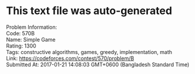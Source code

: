 # This text file was auto-generated  
  
Problem Information:  
Code: 570B  
Name: Simple Game  
Rating: 1300  
Tags: constructive algorithms, games, greedy, implementation, math  
Link: https://codeforces.com/contest/570/problem/B  
Submitted At: 2017-01-21 14:08:03 GMT+0600 (Bangladesh Standard Time)  
